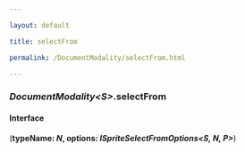 ```yaml
---

layout: default

title: selectFrom

permalink: /DocumentModality/selectFrom.html

---
```


### _DocumentModality&lt;S&gt;_.selectFrom

#### Interface

(**typeName: *N*, options: *ISpriteSelectFromOptions&lt;S, N, P&gt;***)


